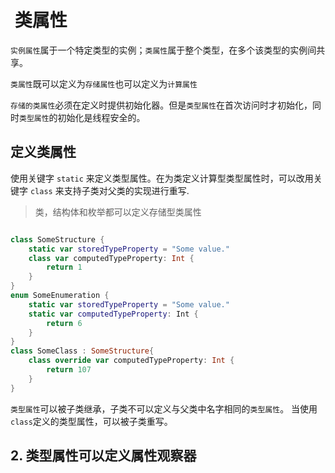 
#  类属性

`实例属性`属于一个特定类型的实例；`类属性`属于整个类型，在多个该类型的实例间共享。


`类属性`既可以定义为`存储属性`也可以定义为`计算属性`

`存储的类属性`必须在定义时提供初始化器。但是`类型属性`在首次访问时才初始化，同时`类型属性`的初始化是线程安全的。

## 定义类属性

使用关键字 `static` 来定义类型属性。在为类定义计算型类型属性时，可以改用关键字 `class` 来支持子类对父类的实现进行重写.

> 类，结构体和枚举都可以定义存储型类属性

```swift

class SomeStructure {
    static var storedTypeProperty = "Some value."
    class var computedTypeProperty: Int {
        return 1
    }
}
enum SomeEnumeration {
    static var storedTypeProperty = "Some value."
    static var computedTypeProperty: Int {
        return 6
    }
}
class SomeClass : SomeStructure{
    class override var computedTypeProperty: Int {
        return 107
    }
}

```

`类型属性`可以被子类继承，子类不可以定义与父类中名字相同的`类型属性`。
当使用`class`定义的类型属性，可以被子类重写。


## 2. 类型属性可以定义属性观察器
